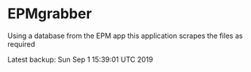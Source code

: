 # EPMgrabber
Using a database from the EPM app this application scrapes the files as required


Latest backup: Sun Sep 1 15:39:01 UTC 2019
